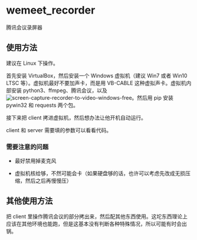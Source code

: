 # wemeet_recorder

腾讯会议录屏器

## 使用方法

建议在 Linux 下操作。

首先安装 VirtualBox，然后安装一个 Windows 虚拟机（建议 Win7 或者 Win10 LTSC 等）。虚拟机最好不要加声卡，而是用 VB-CABLE 这种虚拟声卡。虚拟机内部安装 python3、ffmpeg、腾讯会议，以及 ![screen-capture-recorder-to-video-windows-free](https://github.com/rdp/screen-capture-recorder-to-video-windows-free)。然后用 pip 安装 pywin32 和 requests 两个包。

接下来把 client 拷进虚拟机，然后想办法让他开机自动运行。

client 和 server 需要填的参数可以看看代码。

### 需要注意的问题

- 最好禁用掉麦克风

- 虚拟机核给够，不然可能会卡（如果硬盘够的话，也许可以考虑先改成无损压缩，然后之后再慢慢压）

## 其他使用方法

把 client 里操作腾讯会议的部分拷出来，然后配其他东西使用。这坨东西理论上应该在其他环境也能跑，但是这基本没有判断各种特殊情况，所以可能有时会出锅。
